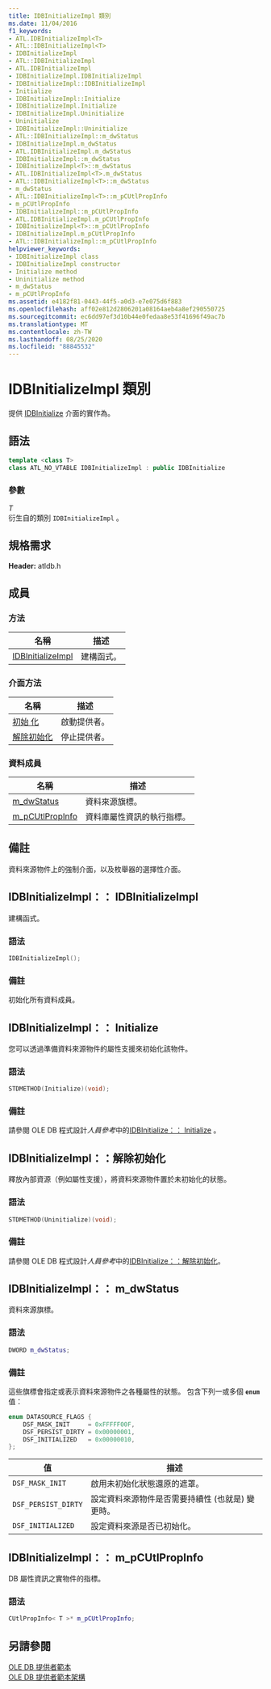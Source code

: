 ```yaml
---
title: IDBInitializeImpl 類別
ms.date: 11/04/2016
f1_keywords:
- ATL.IDBInitializeImpl<T>
- ATL::IDBInitializeImpl<T>
- IDBInitializeImpl
- ATL::IDBInitializeImpl
- ATL.IDBInitializeImpl
- IDBInitializeImpl.IDBInitializeImpl
- IDBInitializeImpl::IDBInitializeImpl
- Initialize
- IDBInitializeImpl::Initialize
- IDBInitializeImpl.Initialize
- IDBInitializeImpl.Uninitialize
- Uninitialize
- IDBInitializeImpl::Uninitialize
- ATL::IDBInitializeImpl::m_dwStatus
- IDBInitializeImpl.m_dwStatus
- ATL.IDBInitializeImpl.m_dwStatus
- IDBInitializeImpl::m_dwStatus
- IDBInitializeImpl<T>::m_dwStatus
- ATL.IDBInitializeImpl<T>.m_dwStatus
- ATL::IDBInitializeImpl<T>::m_dwStatus
- m_dwStatus
- ATL::IDBInitializeImpl<T>::m_pCUtlPropInfo
- m_pCUtlPropInfo
- IDBInitializeImpl::m_pCUtlPropInfo
- ATL.IDBInitializeImpl.m_pCUtlPropInfo
- IDBInitializeImpl<T>::m_pCUtlPropInfo
- IDBInitializeImpl.m_pCUtlPropInfo
- ATL::IDBInitializeImpl::m_pCUtlPropInfo
helpviewer_keywords:
- IDBInitializeImpl class
- IDBInitializeImpl constructor
- Initialize method
- Uninitialize method
- m_dwStatus
- m_pCUtlPropInfo
ms.assetid: e4182f81-0443-44f5-a0d3-e7e075d6f883
ms.openlocfilehash: aff02e812d2806201a08164aeb4a8ef290550725
ms.sourcegitcommit: ec6dd97ef3d10b44e0fedaa8e53f41696f49ac7b
ms.translationtype: MT
ms.contentlocale: zh-TW
ms.lasthandoff: 08/25/2020
ms.locfileid: "88845532"
---
```

# <a name="idbinitializeimpl-class"></a>IDBInitializeImpl 類別

提供 [IDBInitialize](/previous-versions/windows/desktop/ms713706(v=vs.85)) 介面的實作為。

## <a name="syntax"></a>語法

```cpp
template <class T>
class ATL_NO_VTABLE IDBInitializeImpl : public IDBInitialize
```

### <a name="parameters"></a>參數

*T*<br/>
衍生自的類別 `IDBInitializeImpl` 。

## <a name="requirements"></a>規格需求

**Header:** atldb.h

## <a name="members"></a>成員

### <a name="methods"></a>方法

| 名稱 | 描述 |
|-|-|
|[IDBInitializeImpl](#idbinitializeimpl)|建構函式。|

### <a name="interface-methods"></a>介面方法

| 名稱 | 描述 |
|-|-|
|[初始 化](#initialize)|啟動提供者。|
|[解除初始化](#uninitialize)|停止提供者。|

### <a name="data-members"></a>資料成員

| 名稱 | 描述 |
|-|-|
|[m_dwStatus](#dwstatus)|資料來源旗標。|
|[m_pCUtlPropInfo](#pcutlpropinfo)|資料庫屬性資訊的執行指標。|

## <a name="remarks"></a>備註

資料來源物件上的強制介面，以及枚舉器的選擇性介面。

## <a name="idbinitializeimplidbinitializeimpl"></a><a name="idbinitializeimpl"></a> IDBInitializeImpl：： IDBInitializeImpl

建構函式。

### <a name="syntax"></a>語法

```cpp
IDBInitializeImpl();
```

### <a name="remarks"></a>備註

初始化所有資料成員。

## <a name="idbinitializeimplinitialize"></a><a name="initialize"></a> IDBInitializeImpl：： Initialize

您可以透過準備資料來源物件的屬性支援來初始化該物件。

### <a name="syntax"></a>語法

```cpp
STDMETHOD(Initialize)(void);
```

### <a name="remarks"></a>備註

請參閱 OLE DB 程式設計*人員參考*中的[IDBInitialize：： Initialize](/previous-versions/windows/desktop/ms718026(v=vs.85)) 。

## <a name="idbinitializeimpluninitialize"></a><a name="uninitialize"></a> IDBInitializeImpl：：解除初始化

釋放內部資源（例如屬性支援），將資料來源物件置於未初始化的狀態。

### <a name="syntax"></a>語法

```cpp
STDMETHOD(Uninitialize)(void);
```

### <a name="remarks"></a>備註

請參閱 OLE DB 程式設計*人員參考*中的[IDBInitialize：：解除初始化](/previous-versions/windows/desktop/ms719648(v=vs.85))。

## <a name="idbinitializeimplm_dwstatus"></a><a name="dwstatus"></a> IDBInitializeImpl：： m_dwStatus

資料來源旗標。

### <a name="syntax"></a>語法

```cpp
DWORD m_dwStatus;
```

### <a name="remarks"></a>備註

這些旗標會指定或表示資料來源物件之各種屬性的狀態。 包含下列一或多個 **`enum`** 值：

```cpp
enum DATASOURCE_FLAGS {
    DSF_MASK_INIT     = 0xFFFFF00F,
    DSF_PERSIST_DIRTY = 0x00000001,
    DSF_INITIALIZED   = 0x00000010,
};
```

| 值 | 描述 |
|-|-|
|`DSF_MASK_INIT`|啟用未初始化狀態還原的遮罩。|
|`DSF_PERSIST_DIRTY`|設定資料來源物件是否需要持續性 (也就是) 變更時。|
|`DSF_INITIALIZED`|設定資料來源是否已初始化。|

## <a name="idbinitializeimplm_pcutlpropinfo"></a><a name="pcutlpropinfo"></a> IDBInitializeImpl：： m_pCUtlPropInfo

DB 屬性資訊之實物件的指標。

### <a name="syntax"></a>語法

```cpp
CUtlPropInfo< T >* m_pCUtlPropInfo;
```

## <a name="see-also"></a>另請參閱

[OLE DB 提供者範本](../../data/oledb/ole-db-provider-templates-cpp.md)<br/>
[OLE DB 提供者範本架構](../../data/oledb/ole-db-provider-template-architecture.md)
